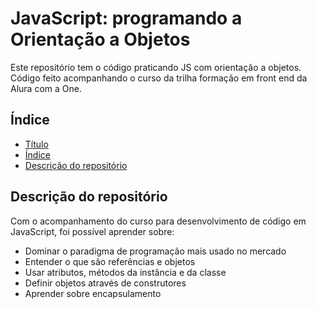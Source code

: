 # JavaScript: programando a Orientação a Objetos
 Este repositório tem o código praticando JS com orientação a objetos. Código feito acompanhando o curso da trilha formação em front end da Alura com a One.

## Índice

* [Título](#JavaScript-programando-a-orientação-a-objetos)
* [Índice](#índice)
* [Descrição do repositório](#Descrição-do-repositorio)

## Descrição do repositório
Com o acompanhamento do curso para desenvolvimento de código em JavaScript, foi possível aprender sobre:
- Dominar o paradigma de programação mais usado no mercado
- Entender o que são referências e objetos
- Usar atributos, métodos da instância e da classe
- Definir objetos através de construtores
- Aprender sobre encapsulamento
